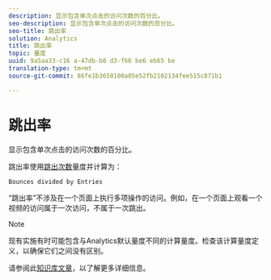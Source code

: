 ```yaml
---
description: 显示包含单次点击的访问次数的百分比。
seo-description: 显示包含单次点击的访问次数的百分比。
seo-title: 跳出率
solution: Analytics
title: 跳出率
topic: 量度
uuid: 9a5aa33-c16 a-47db-b8 d3-f66 be6 eb65 be
translation-type: tm+mt
source-git-commit: 86fe1b3650100a05e52fb2102134fee515c871b1

---
```



# 跳出率

显示包含单次点击的访问次数的百分比。

跳出率使用[跳出次数](../../../components/c-variables/c-metrics/metrics-bounces.md#concept_2A92D575504E4522B860AB44B0621593)量度并计算为：

`Bounces divided by Entries`

“跳出率”不涉及在一个页面上执行多项操作的访问。例如，在一个页面上观看一个视频的访问属于一次访问，不属于一次跳出。

>[!NOTE]
>
>现有实施有时可能包含与Analytics默认量度不同的计算量度。检查该计算量度定义，以确保它们之间没有区别。

请参阅此[知识库文章](https://marketing.adobe.com/resources/help/en_US/home/index.html#kb-analytics-comparing-bounces-and-single-access)，以了解更多详细信息。
